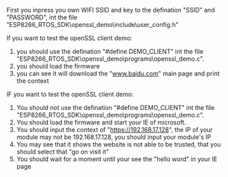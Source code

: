 First you inpress you own WIFI SSID and key to the defination "SSID" and "PASSWORD", int the file "ESP8266_RTOS_SDK\openssl_demo\include\user_config.h"

If you want to test the openSSL client demo:
1. you should use the defination "#define DEMO_CLIENT" int the file "ESP8266_RTOS_SDK\openssl_demo\programs\openssl_demo.c". 
2. you should load the firmware
3. you can see it will download the "www.baidu.com" main page and print the context
    
IF you want to test the openSSL client demo: 
1. You should not use the defination "#define DEMO_CLIENT" int the file "ESP8266_RTOS_SDK\openssl_demo\programs\openssl_demo.c".
2. You should load the firmware and start your IE of microsoft. 
3. You should input the context of "https://192.168.17.128", the IP of your module may not be 192.168.17.128, you should input your module's IP
4. You may see that it shows the website is not able to be trusted, that you should select that "go on visit it"
5. You should wait for a moment until your see the "hello word" in your IE page